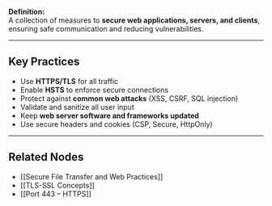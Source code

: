 **Definition:**  
A collection of measures to **secure web applications, servers, and clients**, ensuring safe communication and reducing vulnerabilities.

---

## **Key Practices**
- Use **HTTPS/TLS** for all traffic  
- Enable **HSTS** to enforce secure connections  
- Protect against **common web attacks** (XSS, CSRF, SQL injection)  
- Validate and sanitize all user input  
- Keep **web server software and frameworks updated**  
- Use secure headers and cookies (CSP, Secure, HttpOnly)  

---

## **Related Nodes**
- [[Secure File Transfer and Web Practices]]  
- [[TLS-SSL Concepts]]  
- [[Port 443 – HTTPS]]  